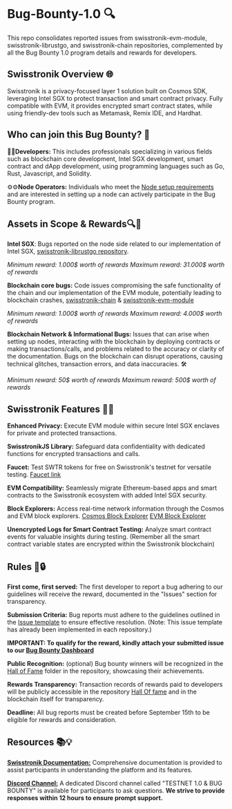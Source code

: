 # Bug-Bounty-1.0 🔍

This repo consolidates reported issues from swisstronik-evm-module, swisstronik-librustgo, and swisstronik-chain repositories, complemented by all the Bug Bounty 1.0 program details and rewards for developers.

## Swisstronik Overview 🌐

Swisstronik is a privacy-focused layer 1 solution built on Cosmos SDK, leveraging Intel SGX to protect transaction and smart contract privacy. Fully compatible with EVM, it provides encrypted smart contract states, while using friendly-dev tools such as Metamask, Remix IDE, and Hardhat.

## Who can join this Bug Bounty? 🎯

👨‍💻**Developers:** This includes professionals specializing in various fields such as blockchain core development, Intel SGX development, smart contract and dApp development, using programming languages such as Go, Rust, Javascript, and Solidity.

⚙️⚙**Node Operators:** Individuals who meet the [Node setup requirements](https://swisstronik.gitbook.io/swisstronik-docs/swisstronik-testnet/setup-node) and are interested in setting up a node can actively participate in the Bug Bounty program.

## Assets in Scope & Rewards🔍💸

**Intel SGX**: Bugs reported on the node side related to our implementation of Intel SGX, [swisstronik-librustgo repository](https://github.com/SigmaGmbH/swisstronik-librustgo).

_Minimum reward: 1.000$ worth of rewards_
_Maximum reward: 31.000$ worth of rewards_

**Blockchain core bugs:** Code issues compromising the safe functionality of the chain and our implementation of the EVM module, potentially leading to blockchain crashes, [swisstronik-chain](https://github.com/SigmaGmbH/swisstronik-chain) & [swisstronik-evm-module](https://github.com/SigmaGmbH/swisstronik-evm-module)

_Minimum reward: 1.000$ worth of rewards_
_Maximum reward: 4.000$ worth of rewards_

**Blockchain Network & Informational Bugs:** Issues that can arise when setting up nodes, interacting with the blockchain by deploying contracts or making transactions/calls, and problems related to the accuracy or clarity of the documentation. Bugs on the blockchain can disrupt operations, causing technical glitches, transaction errors, and data inaccuracies. 🛠

_Minimum reward: 50$ worth of rewards_
_Maximum reward: 500$ worth of rewards_

## Swisstronik Features 🌟🔐

**Enhanced Privacy:** Execute EVM module within secure Intel SGX enclaves for private and protected transactions.

**SwisstronikJS Library:** Safeguard data confidentiality with dedicated functions for encrypted transactions and calls.

**Faucet:** Test SWTR tokens for free on Swisstronik's testnet for versatile testing.
[Faucet link](https://faucet.testnet.swisstronik.com/)

**EVM Compatibility:** Seamlessly migrate Ethereum-based apps and smart contracts to the Swisstronik ecosystem with added Intel SGX security.

**Block Explorers:** Access real-time network information through the Cosmos and EVM block explorers.
[Cosmos Block Explorer](https://explorer-cosmos.testnet.swisstronik.com/)
[EVM Block Explorer](https://explorer-evm.testnet.swisstronik.com/)

**Unencrypted Logs for Smart Contract Testing:** Analyze smart contract events for valuable insights during testing. (Remember all the smart contract variable states are encrypted within the Swisstronik blockchain)

## Rules 📜🔒

**First come, first served:** The first developer to report a bug adhering to our guidelines will receive the reward, documented in the "Issues" section for transparency.

**Submission Criteria:** Bug reports must adhere to the guidelines outlined in the [Issue template](./ISSUE_TEMPLATE.md) to ensure effective resolution. (Note: This issue template has already been implemented in each repository.)

**IMPORTANT: To qualify for the reward, kindly attach your submitted issue to our [Bug Bounty Dashboard](https://www.swisstronik.com/bug-bounty)**

**Public Recognition:** (optional) Bug bounty winners will be recognized in the [Hall of Fame](./Hall%20Of%20Fame/) folder in the repository, showcasing their achievements.

**Rewards Transparency:** Transaction records of rewards paid to developers will be publicly accessible in the repository [Hall Of fame](./Hall%20Of%20Fame/) and in the blockchain itself for transparency.

**Deadline:** All bug reports must be created before September 15th to be eligible for rewards and consideration.

## Resources 📚💡

**[Swisstronik Documentation:](https://link.swisstronik.com/u7a)** Comprehensive documentation is provided to assist participants in understanding the platform and its features.

**[Discord Channel:](https://link.swisstronik.com/2tz)** A dedicated Discord channel called "TESTNET 1.0 & BUG BOUNTY" is available for participants to ask questions. **We strive to provide responses within 12 hours to ensure prompt support.**
